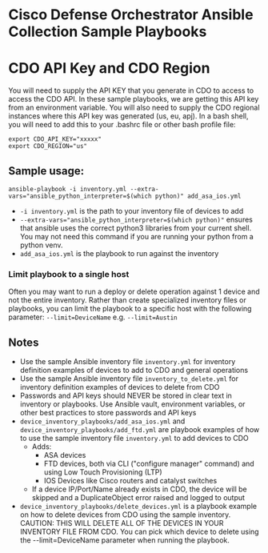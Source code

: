 # Cisco Defense Orchestrator Ansible Collection Sample Playbooks

# CDO API Key and CDO Region
You will need to supply the API KEY that you generate in CDO to access to access the CDO API. In these sample playbooks, we are getting this API key from an environment variable. You will also need to supply the CDO regional instances where this API key was generated (us, eu, apj). In a bash shell, you will need to add this to your .bashrc file or other bash profile file:
```
export CDO_API_KEY="xxxxx"
export CDO_REGION="us"
```

## Sample usage:
```
ansible-playbook -i inventory.yml --extra-vars="ansible_python_interpreter=$(which python)" add_asa_ios.yml
```
- `-i inventory.yml` is the path to your inventory file of devices to add
- `--extra-vars="ansible_python_interpreter=$(which python)"` ensures that ansible uses the correct python3 libraries from your current shell. You may not need this command if you are running your python from a python venv.
- `add_asa_ios.yml` is the playbook to run against the inventory

### Limit playbook to a single host
Often you may want to run a deploy or delete operation against 1 device and not the entire inventory. Rather than create specialized inventory files or playbooks, you can limit the playbook to a specific host with the following parameter:
`--limit=DeviceName`
e.g. `--limit=Austin`

## Notes
- Use the sample Ansible inventory file `inventory.yml` for inventory definition examples of devices to add to CDO and general operations
- Use the sample Ansible inventory file `inventory_to_delete.yml` for inventory definition examples of devices to delete from CDO
- Passwords and API keys should NEVER be stored in clear text in inventory or playbooks. Use Ansible vault, environment variables, or other best practices to store passwords and API keys
- `device_inventory_playbooks/add_asa_ios.yml` and `device_inventory_playbooks/add_ftd.yml` are playbook examples of how to use the sample inventory file `inventory.yml` to add devices to CDO
  - Adds:
    - ASA devices
    - FTD devices, both via CLI ("configure manager" command) and using Low Touch Provisioning (LTP)
    - IOS Devices like Cisco routers and catalyst switches
  - If a device IP/Port/Name already exists in CDO, the device will be skipped and a DuplicateObject error raised and logged to output
- `device_inventory_playbooks/delete_devices.yml` is a playbook example on how to delete devices from CDO using the sample inventory. CAUTION: THIS WILL DELETE ALL OF THE DEVICES IN YOUR INVENTORY FILE FROM CDO. You can pick which device to delete using the --limit=DeviceName parameter when running the playbook.
